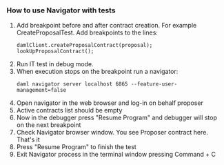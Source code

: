 ### How to use Navigator with tests

1. Add breakpoint before and after contract creation. For example CreateProposalTest. Add breakpoints to the lines:
    ```
    damlClient.createProposalContract(proposal);
    lookUpProposalContract();
    ```
2. Run IT test in debug mode. 
3. When execution stops on the breakpoint run a navigator:
    ```
    daml navigator server localhost 6865 --feature-user-management=false
    ```
4. Open navigator in the web browser and log-in on behalf proposer
5. Active contracts list should be empty
6. Now in the debugger press "Resume Program" and debugger will stop on the next breakpoint
7. Check Navigator browser window. You see Proposer contract here. That's it
8. Press "Resume Program" to finish the test
9. Exit Navigator process in the terminal window pressing Command + C 